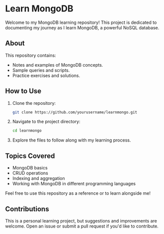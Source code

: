 # Learn MongoDB

Welcome to my MongoDB learning repository! This project is dedicated to documenting my journey as I learn MongoDB, a powerful NoSQL database.

## About

This repository contains:
- Notes and examples of MongoDB concepts.
- Sample queries and scripts.
- Practice exercises and solutions.

## How to Use

1. Clone the repository:
    ```bash
    git clone https://github.com/yourusername/learnmongo.git
    ```
2. Navigate to the project directory:
    ```bash
    cd learnmongo
    ```
3. Explore the files to follow along with my learning process.

## Topics Covered

- MongoDB basics
- CRUD operations
- Indexing and aggregation
- Working with MongoDB in different programming languages

Feel free to use this repository as a reference or to learn alongside me!

## Contributions

This is a personal learning project, but suggestions and improvements are welcome. Open an issue or submit a pull request if you'd like to contribute.

